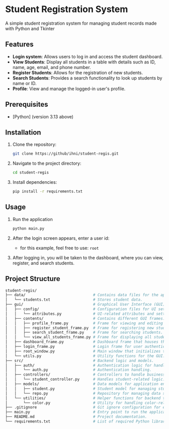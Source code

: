 # Student Registration System
A simple student registration system for managing student records made with Python and Tkinter

## Features
- **Login system**: Allows users to log in and access the student dashboard.
- **View Students**: Display all students in a table with details such as ID, name, age, email, and phone number.
- **Register Students**: Allows for the registration of new students.
- **Search Students**: Provides a search functionality to look up students by name or ID.
- **Profile**: View and manage the logged-in user's profile.

## Prerequisites
- [Python] (version 3.13 above)

## Installation

1. Clone the repository:
    ```bash
    git clone https://github/ihni/student-regis.git
    ```

2. Navigate to the project directory:
    ```bash
    cd student-regis
    ```
3. Install dependencies:
    ```bash
    pip install -r requirements.txt

## Usage
1. Run the application
    ```bash
    python main.py
    ```
2. After the login screen appears, enter a user id:
    - for this example, feel free to use: `root`

3. After logging in, you will be taken to the dashboard, where you can view, register, and search students.

## Project Structure
```graphql
student-regis/
├── data/                              # Contains data files for the application.
│   └── students.txt                   # Stores student data.
├── gui/                               # Graphical User Interface (GUI) components.
│   ├── config/                        # Configuration files for UI settings.
│   │   └── attributes.py              # UI-related attributes and settings.
│   ├── contents/                      # Contains different GUI frames.
│   │   ├── profile_frame.py           # Frame for viewing and editing student profiles.
│   │   ├── register_student_frame.py  # Frame for registering new students.
│   │   ├── search_student_frame.py    # Frame for searching students.
│   │   └── view_all_students_frame.py # Frame for displaying all students.
│   ├── dashboard_frame.py             # Dashboard frame that houses the main interface.
│   ├── login_frame.py                 # Login frame for user authentication.
│   ├── root_window.py                 # Main window that initializes the GUI.
│   └── utils.py                       # Utility functions for the GUI.
├── src/                               # Backend logic and models.
│   ├── auth/                          # Authentication logic for handling user login.
│   │   └── auth.py                    # Authentication handling.
│   ├── controllers/                   # Controllers to handle business logic.
│   │   └── student_controller.py      # Handles student-related logic.
│   ├── models/                        # Data models for application entities.
│   │   ├── student.py                 # Student model for managing student data.
│   │   └── repo.py                    # Repository for managing data storage operations.
│   └── utilities/                     # Helper functions for backend tasks.
│       └── color.py                   # Utility for handling color-related tasks.
├── .gitignore                         # Git ignore configuration for excluded files.
├── main.py                            # Entry point to run the application.
├── README.md                          # Project documentation.
└── requirements.txt                   # List of required Python libraries for the project.
```